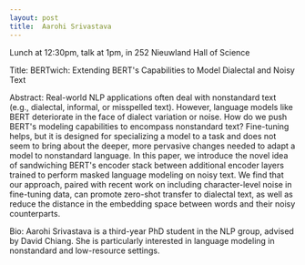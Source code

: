 ```yaml
---
layout: post
title:  Aarohi Srivastava
---
```


Lunch at 12:30pm, talk at 1pm, in 252 Nieuwland Hall of Science

Title: BERTwich: Extending BERT's Capabilities to Model Dialectal and Noisy Text

Abstract: Real-world NLP applications often deal with nonstandard text (e.g., dialectal, informal, or misspelled text). However, language models like BERT deteriorate in the face of dialect variation or noise. How do we push BERT's modeling capabilities to encompass nonstandard text? Fine-tuning helps, but it is designed for specializing a model to a task and does not seem to bring about the deeper, more pervasive changes needed to adapt a model to nonstandard language. In this paper, we introduce the novel idea of sandwiching BERT's encoder stack between additional encoder layers trained to perform masked language modeling on noisy text. We find that our approach, paired with recent work on including character-level noise in fine-tuning data, can promote zero-shot transfer to dialectal text, as well as reduce the distance in the embedding space between words and their noisy counterparts.

Bio: Aarohi Srivastava is a third-year PhD student in the NLP group, advised by David Chiang. She is particularly interested in language modeling in nonstandard and low-resource settings.